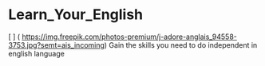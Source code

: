 # Learn_Your_English
[ ] ( https://img.freepik.com/photos-premium/j-adore-anglais_94558-3753.jpg?semt=ais_incoming)
Gain the skills you need to do independent in english language
